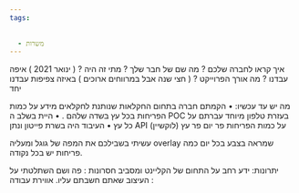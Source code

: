 ```yaml
---
tags:
  
  
  - משרות
---
```


איך קראו לחברה שלכם ?
מה שם של חבר שלך ? 
מתי זה היה ?  ( ינואר 2021  ) 
איפה עבדנו ? 
מה אורך הפרוייקט ? ( חצי שנה אבל במרווחים ארוכים ) 
באיזה צפיפות עבדנו יחד 

מה יש עד עכשיו:
• הקמתם חברה בתחום החקלאות שנותנת לחקלאים מידע על כמות הפריחות בכל עץ בשדה שלהם .
• היית בשלב ה POC בעזרת טלפון מיוחד עברתם על כל עץ 
• העיבוד היה בשרת פייטון ונתן API על כמות הפריחות פר יום פר עץ (לוקשיין)

עשיתי בשבילכם את המפה של גוגל ומעליה overlay שמראה בצבע בכל יום כמה פריחות יש בכל נקודה. 

יתרונות: ידע רחב על התחום של הקליינט ומסביב
חסרונות : פה ושם השתלטתי על העיצוב שאתם חשבתם עליו. 
אווירת עבודה : 
